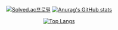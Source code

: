<div align="center">
  
  [![Solved.ac프로필](http://mazassumnida.wtf/api/v2/generate_badge?boj=cookie000215)](https://solved.ac/cookie000215)
  [![Anurag's GitHub stats](https://github-readme-stats.vercel.app/api?username=chlehdwon)](https://github.com/anuraghazra/github-readme-stats)

  [![Top Langs](https://github-readme-stats.vercel.app/api/top-langs/?username=chlehdwon)](https://github.com/anuraghazra/github-readme-stats)
</div>


